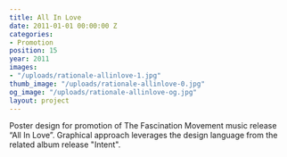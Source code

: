 ```yaml
---
title: All In Love
date: 2011-01-01 00:00:00 Z
categories:
- Promotion
position: 15
year: 2011
images:
- "/uploads/rationale-allinlove-1.jpg"
thumb_image: "/uploads/rationale-allinlove-0.jpg"
og_image: "/uploads/rationale-allinlove-og.jpg"
layout: project
---
```


Poster design for promotion of The Fascination Movement music release “All In Love”. Graphical approach leverages the design language from the related album release "Intent".
